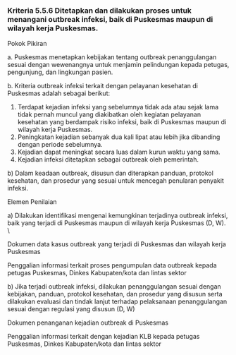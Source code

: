 
### Kriteria 5.5.6 Ditetapkan dan dilakukan proses untuk menangani outbreak infeksi, baik di Puskesmas maupun di wilayah kerja Puskesmas. 



Pokok Pikiran 

a. Puskesmas menetapkan kebijakan tentang outbreak penanggulangan sesuai dengan wewenangnya untuk menjamin pelindungan kepada petugas, pengunjung, dan lingkungan pasien. 

b. Kriteria outbreak infeksi terkait dengan pelayanan kesehatan di Puskesmas adalah sebagai berikut: 
1) Terdapat kejadian infeksi yang sebelumnya tidak ada atau sejak lama tidak pernah muncul yang diakibatkan oleh kegiatan pelayanan kesehatan yang berdampak risiko infeksi, baik di Puskesmas maupun di wilayah kerja Puskesmas. 
2) Peningkatan kejadian sebanyak dua  kali  lipat atau lebih jika dibanding dengan periode sebelumnya. 
3) Kejadian dapat meningkat secara luas dalam kurun waktu yang sama. 
4) Kejadian infeksi ditetapkan sebagai outbreak oleh pemerintah. 

b) Dalam keadaan outbreak, disusun dan diterapkan panduan, protokol kesehatan, dan prosedur yang sesuai untuk mencegah penularan penyakit infeksi. 
 
Elemen Penilaian 




 a) Dilakukan identifikasi mengenai kemungkinan terjadinya outbreak infeksi, baik yang terjadi di Puskesmas maupun di wilayah kerja Puskesmas (D, W).  \




Dokumen data kasus outbreak yang terjadi di Puskesmas dan wilayah kerja Puskesmas 
 
Penggalian informasi terkait proses pengumpulan data outbreak kepada petugas Puskesmas, Dinkes Kabupaten/kota dan lintas sektor 




 b) Jika terjadi outbreak infeksi, dilakukan penanggulangan sesuai dengan kebijakan, panduan, protokol kesehatan, dan prosedur yang disusun serta dilakukan evaluasi dan tindak lanjut terhadap pelaksanaan penanggulangan sesuai dengan regulasi yang disusun (D, W) 

Dokumen penanganan kejadian outbreak di Puskesmas 
 
Penggalian informasi terkait dengan kejadian KLB kepada petugas Puskesmas, Dinkes Kabupaten/kota dan lintas sektor 